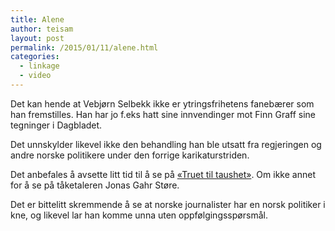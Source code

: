 ```yaml
---
title: Alene
author: teisam
layout: post
permalink: /2015/01/11/alene.html
categories:
  - linkage
  - video
---
```

Det kan hende at Vebjørn Selbekk ikke er ytringsfrihetens fanebærer som han fremstilles. Han har jo f.eks hatt sine innvendinger mot Finn Graff sine tegninger i Dagbladet.

Det unnskylder likevel ikke den behandling han ble utsatt fra regjeringen og andre norske politikere under den forrige karikaturstriden.

Det anbefales å avsette litt tid til å se på [«Truet til taushet»][1]. Om ikke annet for å se på tåketaleren Jonas Gahr Støre.

Det er bittelitt skremmende å se at norske journalister har en norsk politiker i kne, og likevel lar han komme unna uten oppfølgingsspørsmål.

 [1]: http://www.tv2.no/v/871518/